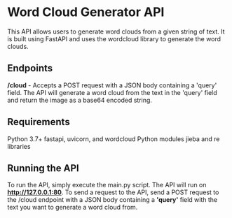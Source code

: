 # Word Cloud Generator API
This API allows users to generate word clouds from a given string of text. It is built using FastAPI and uses the wordcloud library to generate the word clouds.

## Endpoints
**/cloud** - Accepts a POST request with a JSON body containing a 'query' field. The API will generate a word cloud from the text in the 'query' field and return the image as a base64 encoded string.
## Requirements
Python 3.7+
fastapi, uvicorn, and wordcloud Python modules
jieba and re libraries
## Running the API
To run the API, simply execute the main.py script. The API will run on **http://127.0.0.1:80**. To send a request to the API, send a POST request to the /cloud endpoint with a JSON body containing a **'query'** field with the text you want to generate a word cloud from.
